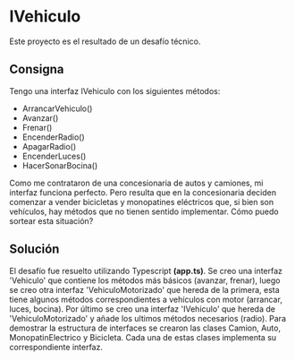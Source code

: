 # IVehiculo
Este proyecto es el resultado de un desafío técnico.

## Consigna
Tengo una interfaz IVehiculo con los siguientes métodos:
- ArrancarVehiculo()
- Avanzar()
- Frenar()
- EncenderRadio()
- ApagarRadio()
- EncenderLuces()
- HacerSonarBocina()

Como me contrataron de una concesionaria de autos y camiones, mi interfaz funciona perfecto. Pero resulta que en la concesionaria deciden comenzar a vender bicicletas y monopatines eléctricos que, si bien son vehículos, hay métodos que no tienen sentido implementar. Cómo puedo sortear esta situación?

## Solución
El desafío fue resuelto utilizando Typescript **(app.ts)**. Se creo una interfaz 'Vehiculo' que contiene los métodos más básicos (avanzar, frenar), luego se creo otra interfaz 'VehiculoMotorizado' que hereda de la primera, esta tiene algunos métodos correspondientes a vehículos con motor (arrancar, luces, bocina). Por último se creo una interfaz 'IVehiculo' que hereda de 'VehiculoMotorizado' y añade los ultimos métodos necesarios (radio).
Para demostrar la estructura de interfaces se crearon las clases Camion, Auto, MonopatinElectrico y Bicicleta. Cada una de estas clases implementa su correspondiente interfaz.

